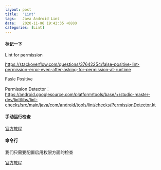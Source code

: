 ```yaml
---
layout: post
title:  "Lint"
tags:   Java Android Lint
date:   2020-11-06 19:42:35 +0800
categories: [Lint]
---
```


#### 标记一下

Lint for permission

https://stackoverflow.com/questions/37642254/false-positive-lint-permission-error-even-after-asking-for-permission-at-runtime

Fasle Positive



Permission Detector：https://android.googlesource.com/platform/tools/base/+/studio-master-dev/lint/libs/lint-checks/src/main/java/com/android/tools/lint/checks/PermissionDetector.kt



#### 手动运行检查

[官方教程](https://developer.android.com/studio/write/lint?hl=zh-cn#manuallyRunInspections)

#### 命令行

我们只需要配置启用权限方面的检查

[官方教程](https://developer.android.com/studio/write/lint?hl=zh-cn#commandline)